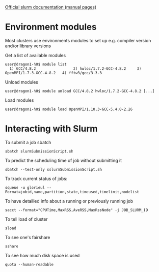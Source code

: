 
[Official slurm documentation (manual pages)](https://slurm.schedmd.com/)

# Environment modules

Most clusters use environments modules to set up e.g. compiler version and/or library versions

Get a list of available modules

    user@dragon1-h0$ module list
      1) GCC/4.8.2                 2) hwloc/1.7.2-GCC-4.8.2     3) OpenMPI/1.7.3-GCC-4.8.2   4) fftw3/gcc/3.3.3

Unload modules

    user@dragon1-h0$ module unload GCC/4.8.2 hwloc/1.7.2-GCC-4.8.2 [...]

Load modules

    user@dragon1-h0$ module load OpenMPI/1.10.3-GCC-5.4.0-2.26

# Interacting with Slurm

To submit a job sbatch 

    sbatch slurmSubmissionScript.sh

To predict the scheduling time of job without submitting it

    sbatch --test-only sslurmSubmissionScript.sh

To track current status of jobs:

    squeue -u glorieul --Format=jobid,name,partition,state,timeused,timelimit,nodelist

To have detailled info about a running or previously running job

    sacct --format="CPUTime,MaxRSS,AveRSS,MaxRssNode" -j JOB_SLURM_ID

To tell load of cluster

    sload

To see one's fairshare

    sshare

To see how much disk space is used

    quota --human-readable

